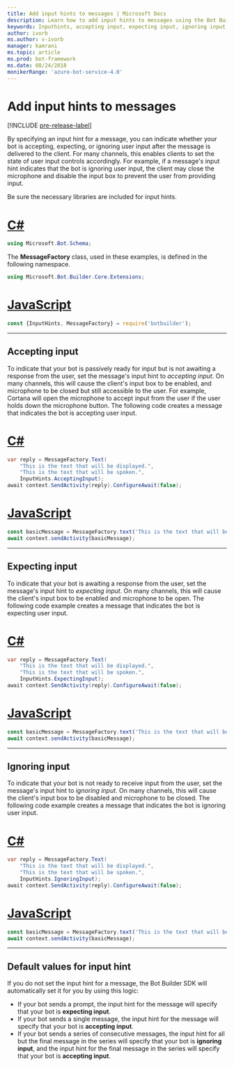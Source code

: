 ```yaml
---
title: Add input hints to messages | Microsoft Docs
description: Learn how to add input hints to messages using the Bot Builder SDK.
keywords: Inputhints, accepting input, expecting input, ignoring input, speech 
author: ivorb
ms.author: v-ivorb
manager: kamrani
ms.topic: article
ms.prod: bot-framework
ms.date: 08/24/2018
monikerRange: 'azure-bot-service-4.0'
---
```


# Add input hints to messages

[!INCLUDE [pre-release-label](~/includes/pre-release-label.md)]

By specifying an input hint for a message, you can indicate whether your bot is accepting, expecting, or ignoring user input after the message is delivered to the client. For many channels, this enables clients to set the state of user input controls accordingly. For example, if a message's input hint indicates that the bot is ignoring user input, the client may close the microphone and disable the input box to prevent the user from providing input.

Be sure the necessary libraries are included for input hints.

# [C#](#tab/cs)

```cs
using Microsoft.Bot.Schema;
```

<!--TODO: Remove the following remark after the next release of the NuGet packages.-->

The **MessageFactory** class, used in these examples, is defined in the following namespace.

```cs
using Microsoft.Bot.Builder.Core.Extensions;
```

# [JavaScript](#tab/js)

```javascript
const {InputHints, MessageFactory} = require('botbuilder');
```

---

## Accepting input

To indicate that your bot is passively ready for input but is not awaiting a response from the user, set the message's input hint to _accepting input_. On many channels, this will cause the client's input box to be enabled, and microphone to be closed but still accessible to the user. For example, Cortana will open the microphone to accept input from the user if the user holds down the microphone button. The following code creates a message that indicates the bot is accepting user input.

# [C#](#tab/cs)

```csharp
var reply = MessageFactory.Text(
    "This is the text that will be displayed.",
    "This is the text that will be spoken.",
    InputHints.AcceptingInput);
await context.SendActivity(reply).ConfigureAwait(false);
```

# [JavaScript](#tab/js)

```javascript
const basicMessage = MessageFactory.text('This is the text that will be displayed.', 'This is the text that will be spoken.', InputHints.AcceptingInput);
await context.sendActivity(basicMessage);
```

---

## Expecting input

To indicate that your bot is awaiting a response from the user, set the message's input hint to _expecting input_. On many channels, this will cause the client's input box to be enabled and microphone to be open. The following code example creates a message that indicates the bot is expecting user input.

# [C#](#tab/cs)

```csharp
var reply = MessageFactory.Text(
    "This is the text that will be displayed.",
    "This is the text that will be spoken.",
    InputHints.ExpectingInput);
await context.SendActivity(reply).ConfigureAwait(false);
```

# [JavaScript](#tab/js)

```javascript
const basicMessage = MessageFactory.text('This is the text that will be displayed.', 'This is the text that will be spoken.', InputHints.ExpectingInput);
await context.sendActivity(basicMessage);
```

---

## Ignoring input

To indicate that your bot is not ready to receive input from the user, set the message's input hint to _ignoring input_. On many channels, this will cause the client's input box to be disabled and microphone to be closed. The following code example creates a message that indicates the bot is ignoring user input.

# [C#](#tab/cs)

```csharp
var reply = MessageFactory.Text(
    "This is the text that will be displayed.",
    "This is the text that will be spoken.",
    InputHints.IgnoringInput);
await context.SendActivity(reply).ConfigureAwait(false);
```

# [JavaScript](#tab/js)

```javascript
const basicMessage = MessageFactory.text('This is the text that will be displayed.', 'This is the text that will be spoken.', InputHints.IgnoringInput);
await context.sendActivity(basicMessage);
```

---

## Default values for input hint

If you do not set the input hint for a message, the Bot Builder SDK will automatically set it for you by using this logic:

- If your bot sends a prompt, the input hint for the message will specify that your bot is **expecting input**.</li>
- If your bot sends a single message, the input hint for the message will specify that your bot is **accepting input**.</li>
- If your bot sends a series of consecutive messages, the input hint for all but the final message in the series will specify that your bot is **ignoring input**, and the input hint for the final message in the series will specify that your bot is **accepting input**.
